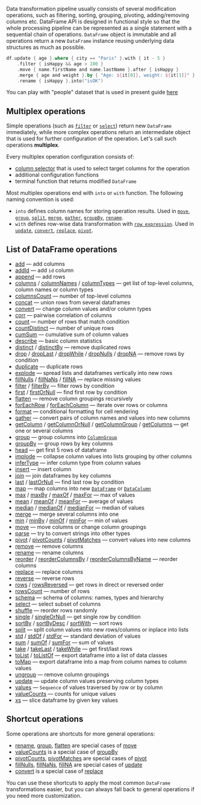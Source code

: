 [//]: # (title: Operations Overview)

<!---IMPORT org.jetbrains.kotlinx.dataframe.samples.api.Modify-->

Data transformation pipeline usually consists of several modification operations, such as filtering, sorting, grouping, pivoting, adding/removing columns etc. 
DataFrame API is designed in functional style so that the whole processing pipeline can be represented as a single statement with a sequential chain of operations.
`DataFrame` object is immutable and all operations return a new `DataFrame` instance reusing underlying data structures as much as possible.

<!---FUN multiCallOperations-->

```kotlin
df.update { age }.where { city == "Paris" }.with { it - 5 }
    .filter { isHappy && age > 100 }
    .move { name.firstName and name.lastName }.after { isHappy }
    .merge { age and weight }.by { "Age: ${it[0]}, weight: ${it[1]}" }.into("info")
    .rename { isHappy }.into("isOK")
```

<!---END-->

<tip>

You can play with "people" dataset that is used in present guide [here](https://datalore.jetbrains.com/view/notebook/aOTioEClQQrsZZBKeUPAQj)

</tip>

## Multiplex operations

Simple operations (such as [`filter`](filter.md) or [`select`](select.md)) return new `DataFrame` immediately, while more complex operations return an intermediate object that is used for further configuration of the operation. Let's call such operations **multiplex**.

Every multiplex operation configuration consists of:
- [column selector](ColumnSelectors.md) that is used to select target columns for the operation
- additional configuration functions
- terminal function that returns modified `DataFrame`

Most multiplex operations end with `into` or `with` function. The following naming convention is used:
* `into` defines column names for storing operation results. Used in [`move`](move.md), [`group`](group.md), [`split`](split.md), [`merge`](merge.md), [`gather`](gather.md), [`groupBy`](groupBy.md), [`rename`](rename.md).
* `with` defines row-wise data transformation with [`row expression`](DataRow.md#row-expressions). Used in [`update`](update.md), [`convert`](convert.md), [`replace`](replace.md), [`pivot`](pivot.md).

## List of DataFrame operations

* [add](add.md) — add columns
* [addId](add.md#addid) — add `id` column
* [append](append.md) — add rows
* [columns](columns.md) / [columnNames](columnNames.md) / [columnTypes](columnTypes.md) — get list of top-level columns, column names or column types
* [columnsCount](columnsCount.md) — number of top-level columns
* [concat](concat.md) — union rows from several dataframes
* [convert](convert.md) — change column values and/or column types
* [corr](corr.md) — pairwise correlation of columns
* [count](count.md) — number of rows that match condition 
* [countDistinct](countDistinct.md) — number of unique rows
* [cumSum](cumSum.md) — cumulative sum of column values
* [describe](describe.md) — basic column statistics
* [distinct](distinct.md) / [distinctBy](distinct.md#distinctby) — remove duplicated rows
* [drop](drop.md) / [dropLast](sliceRows.md#droplast) / [dropWhile](sliceRows.md#dropwhile) / [dropNulls](drop.md#dropnulls) / [dropNA](drop.md#dropna) — remove rows by condition
* [duplicate](duplicate.md) — duplicate rows 
* [explode](explode.md) — spread lists and dataframes vertically into new rows
* [fillNulls](fill.md#fillnulls) / [fillNaNs](fill.md#fillnans) / [fillNA](fill.md#fillna) — replace missing values
* [filter](filter.md) / [filterBy](filter.md#filterby) — filter rows by condition
* [first](first.md) / [firstOrNull](first.md#firstornull) — find first row by condition
* [flatten](flatten.md) — remove column groupings recursively
* [forEachRow](iterate.md) / [forEachColumn](iterate.md) — iterate over rows or columns
* [format](format.md) — conditional formatting for cell rendering
* [gather](gather.md) — convert pairs of column names and values into new columns
* [getColumn](getColumn.md) / [getColumnOrNull](getColumn.md#getcolumnornull) / [getColumnGroup](getColumn.md#getcolumngroup) / [getColumns](getColumn.md#getcolumns) — get one or several columns
* [group](group.md) — group columns into [`ColumnGroup`](DataColumn.md#columngroup)
* [groupBy](groupBy.md) — group rows by key columns
* [head](head.md) — get first 5 rows of dataframe
* [implode](implode.md) — collapse column values into lists grouping by other columns
* [inferType](inferType.md) — infer column type from column values
* [insert](insert.md) — insert column
* [join](join.md) — join dataframes by key columns
* [last](last.md) / [lastOrNull](last.md#lastornull) — find last row by condition 
* [map](map.md) — map columns into new [`DataFrame`](DataFrame.md) or [`DataColumn`](DataColumn.md)
* [max](minmax.md) / [maxBy](minmax.md) / [maxOf](minmax.md) / [maxFor](minmax.md) — max of values 
* [mean](mean.md) / [meanOf](mean.md) / [meanFor](mean.md) — average of values
* [median](median.md) / [medianOf](median.md) / [medianFor](median.md) — median of values
* [merge](merge.md) — merge several columns into one
* [min](minmax.md) / [minBy](minmax.md) / [minOf](minmax.md) / [minFor](minmax.md) — min of values
* [move](move.md) — move columns or change column groupings
* [parse](parse.md) — try to convert strings into other types
* [pivot](pivot.md) / [pivotCounts](pivot.md#pivotcounts) / [pivotMatches](pivot.md#pivotmatches) — convert values into new columns
* [remove](remove.md) — remove columns
* [rename](rename.md) — rename columns
* [reorder](reorder.md) / [reorderColumnsBy](reorder.md#reordercolumnsby) / [reorderColumnsByName](reorder.md#reordercolumnsbyname) — reorder columns
* [replace](replace.md) — replace columns
* [reverse](reverse.md) — reverse rows 
* [rows](rows.md) / [rowsReversed](rows.md#rowsreversed) — get rows in direct or reversed order
* [rowsCount](rowsCount.md) — number of rows
* [schema](schema.md) — schema of columns: names, types and hierarchy
* [select](select.md) — select subset of columns
* [shuffle](shuffle.md) — reorder rows randomly 
* [single](single.md) / [singleOrNull](single.md#singleornull) — get single row by condition
* [sortBy](sortBy.md) / [sortByDesc](sortBy.md#sortbydesc) / [sortWith](sortBy.md#sortwith) — sort rows
* [split](split.md) — split column values into new rows/columns or inplace into lists
* [std](std.md) / [stdOf](std.md) / [stdFor](std.md) — standard deviation of values
* [sum](sum.md) / [sumOf](sum.md) / [sumFor](sum.md) — sum of values
* [take](sliceRows.md#take) / [takeLast](sliceRows.md#takelast) / [takeWhile](sliceRows.md#takewhile) — get first/last rows
* [toList](toList.md) / [toListOf](toList.md#tolistof) — export dataframe into a list of data classes
* [toMap](toMap.md) — export dataframe into a map from column names to column values
* [ungroup](ungroup.md) — remove column groupings
* [update](update.md) — update column values preserving column types
* [values](values.md) — `Sequence` of values traversed by row or by column 
* [valueCounts](valueCounts.md) — counts for unique values 
* [xs](xs.md) — slice dataframe by given key values

## Shortcut operations
Some operations are shortcuts for more general operations:
* [rename](rename.md), [group](group.md), [flatten](flatten.md) are special cases of [move](move.md)
* [valueCounts](valueCounts.md) is a special case of [groupBy](groupBy.md)
* [pivotCounts](pivot.md#pivotcounts), [pivotMatches](pivot.md#pivotmatches) are special cases of [pivot](pivot.md)
* [fillNulls](fill.md#fillnulls), [fillNaNs](fill.md#fillnans), [fillNA](fill.md#fillna) are special cases of [update](update.md)
* [convert](convert.md) is a special case of [replace](replace.md)

You can use these shortcuts to apply the most common `DataFrame` transformations easier, but you can always fall back to general operations if you need more customization.    
